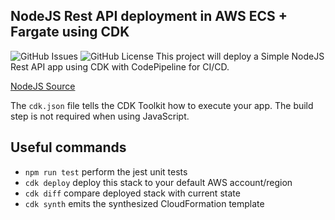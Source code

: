 ## NodeJS Rest API deployment in AWS ECS + Fargate using CDK
![GitHub Issues](https://img.shields.io/github/issues/miklinson/nodejs-ecs-cdk-js?style=flat-square) ![GitHub License](https://img.shields.io/github/license/miklinson/nodejs-ecs-cdk-js?style=flat-square)
This project will deploy a Simple NodeJS Rest API app using CDK with CodePipeline for CI/CD.

[NodeJS Source](https://github.com/miklinson/dockerized-simple-nodejs-rest-api)

The `cdk.json` file tells the CDK Toolkit how to execute your app. The build step is not required when using JavaScript.

## Useful commands

 * `npm run test`         perform the jest unit tests
 * `cdk deploy`           deploy this stack to your default AWS account/region
 * `cdk diff`             compare deployed stack with current state
 * `cdk synth`            emits the synthesized CloudFormation template
